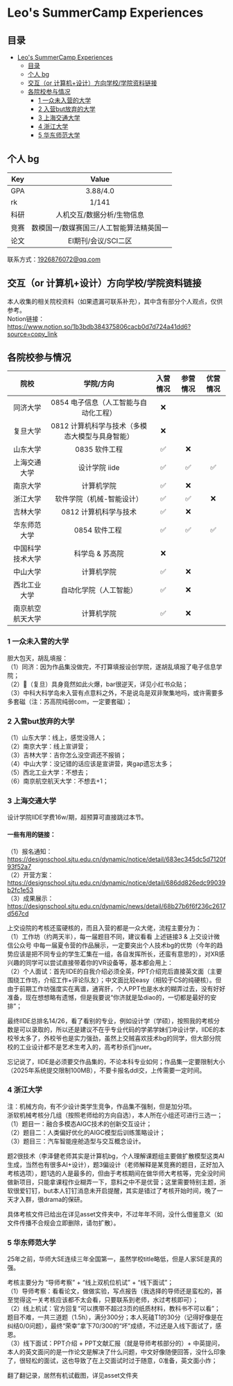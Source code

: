 # Leo's SummerCamp Experiences

## 目录
- [Leo's SummerCamp Experiences](#leos-summercamp-experiences)
  - [目录](#目录)
  - [个人 bg](#个人-bg)
  - [交互（or 计算机+设计）方向学校/学院资料链接](#交互（or-计算机+设计）方向学校/学院资料链接)
  - [各院校参与情况](#各院校参与情况)
    - [1 一众未入营的大学](#1-一众未入营的大学)
    - [2 入营but放弃的大学](#2-入营but放弃的大学)
    - [3 上海交通大学](#3-上海交通大学)
    - [4 浙江大学](#4-浙江大学)
    - [5 华东师范大学](#5-华东师范大学)


## 个人 bg

| Key | Value |
| --- | :---: |
| GPA | 3.88/4.0 |
| rk | 1/141 |
| 科研 | 人机交互/数据分析/生物信息 |
| 竞赛 | 数模国一/数媒赛国三/人工智能算法精英国一 |
| 论文 | EI期刊/会议/SCI二区 |

联系方式：1926876072@qq.com

## 交互（or 计算机+设计）方向学校/学院资料链接
本人收集的相关院校资料（如果遗漏可联系补充），其中含有部分个人观点，仅供参考。<br/>
Notion链接：https://www.notion.so/1b3bdb384375806cacb0d7d724a41dd6?source=copy_link

## 各院校参与情况

| 院校 | 学院/方向 | 入营情况 | 参营情况 | 优营情况 |
|:---:|:---:|:---:|:---:|:---:|
| 同济大学 | 0854 电子信息（人工智能与自动化工程） | &#x274c; | | |
| 复旦大学 | 0812 计算机科学与技术（多模态大模型与具身智能） | &#x274c; | | |
| 山东大学 | 0835 软件工程 | &#x2705; | &#x274c; | |
| 上海交通大学 | 设计学院 iide | &#x2705; | &#x2705; | &#x2705; |
| 南京大学 | 计算机学院 | &#x2705; | &#x274c; | |
| 浙江大学 | 软件学院（机械-智能设计） | &#x2705; | &#x2705; | &#x274c; |
| 吉林大学 | 0812 计算机科学与技术 | &#x2705; | &#x274c; | |
| 华东师范大学 | 0854 软件工程 | &#x2705; | &#x2705; | &#x2705; |
| 中国科学技术大学 | 科学岛 & 苏高院 | &#x274c; | | |
| 中山大学 | 计算机学院 | &#x2705; | &#x274c; | |
| 西北工业大学 | 自动化学院（人工智能） | &#x2705; | &#x274c; | |
| 南京航空航天大学 | 计算机学院 | &#x2705; | &#x274c; | |

### 1 一众未入营的大学

胆大包天，胡乱填报：<br/>
（1）同济：因为作品集没做完，不打算填报设创学院，遂胡乱填报了电子信息学院；<br/>
（2）🥚（复旦）具身竟然如此火爆，bar很逆天，详见小红书众贴；<br/>
（3）中科大科学岛未入营有点意料之外，不是说岛是双非聚集地吗，或许需要多多套磁（注：苏高院纯弱com，一定要套磁）；

### 2 入营but放弃的大学

（1）山东大学：线上，感觉没筛人；<br/>
（2）南京大学：线上宣讲营；<br/>
（3）吉林大学：吉你怎么没空调还不报销；<br/>
（4）中山大学：没记错的话应该是宣讲营，爽gap遗忘太多；<br/>
（5）西北工业大学：不想去；<br/>
（6）南京航空航天大学：不想去+1；

### 3 上海交通大学

设计学院IIDE学费16w/期，超预算可直接跳过本节。<br/>

#### 一些有用的链接：
（1）报名通知：https://designschool.sjtu.edu.cn/dynamic/notice/detail/683ec345dc5d7120f93f52a7 <br/>
（2）开营方案：https://designschool.sjtu.edu.cn/dynamic/notice/detail/686dd826edc99039b2fc1e53 <br/>
（3）成果展示：https://designschool.sjtu.edu.cn/dynamic/news/detail/68b27b6f6f236c2617d567cd <br/>

上交设院的考核还蛮硬核的，而且入营的都是一众大佬，流程主要分为：<br/>
（1）工作坊（约两天半），每一届题目不同，建议看看 上述链接3 & 上交设计微信公众号 中每一届夏令营的作品展示，一定要突出个人技术bg的优势（今年的趋势应该是把不同专业的学生汇集在一组，各自发挥所长，还蛮有意思的），对XR感兴趣的同学可以尝试直接带着你的VR设备等，基本都会用上：<br/>
（2）个人面试：首先IIDE的自我介绍必须全英，PPT介绍完后直接英文面（主要围绕工作坊，介绍工作+评论队友）；中文面比较easy（相较于CS的纯硬核）。但由于前期工作坊强度实在离谱，通宵肝，个人PPT也是水水的糊弄过去，没有好好准备，现在想想略有遗憾，但是我要说“你济就是坠diao的，一切都是最好的安排”；<br/>

最终IIDE总排名14/26，看了看别的专业，例如设计学（学硕），按照我的考核分数是可以录取的，所以还是建议不在乎专业代码的学弟学妹们冲设计学，IIDE的本校爷太多了，外校爷也是实力强劲，虽然上交贼喜欢技术bg的同学，但大部分院校的工业设计都不是艺术生考入的，高考秒杀们jnuer。<br/>

忘记说了，IIDE是必须要交作品集的，不论本科专业如何；作品集一定要限制大小（2025年系统提交限制100MB），不要卡报名ddl交，上传需要一定时间。

### 4 浙江大学

注：机械方向，有不少设计类学生竞争，作品集不强制，但是加分项。<br/>
浙软机械考核分几组（按照老师给的方向自选），本人所在小组还可进行三选一；<br/>
（1）题目一：融合多模态AIGC技术的创新交互设计；<br/>
（2）题目二：人类偏好优化的AIGC模型后训练策略设计；<br/>
（3）题目三：汽车智能座舱造型与交互概念设计。<br/>

题2很技术（李泽健老师其实是计算机bg，个人理解课题组主要做扩散模型这类AI生成，当然也有很多AI+设计），题3偏设计（老师解释是某竞赛的题目，正好加入考核选项），题1选的人是最多的，但由于考核期间在做华师大考核等，完全没时间做新项目，只能拿课程作业糊弄一下，意料之中不是优营；这里需要特别主题，浙软很爱钉钉，but本人钉钉消息未开启提醒，其实是错过了考核开始时间，晚了一天才入群，很drama的保研。<br/>

具体考核文件已给出在详见asset文件夹中，不过年年不同，没什么借鉴意义（如文件传播不合规会立即删除，请勿扩散）。

### 5 华东师范大学

25年之前，华师大SE连续三年全国第一，虽然学校title略低，但是人家SE是真的强。<br/>

考核主要分为 “导师考察” + “线上双机位机试” + “线下面试”；<br/>
（1）导师考察：看看论文，做做实验，写点报告（我选择的导师还是蛮松的，甚至觉得这一关考核应该都不太会看，只要联系到老师，水过考核即可）；<br/>
（2）线上机试：官方回复“可以携带不超过3页的纸质材料，教科书不可以看”；题目不难，一共三道题（1.5h），满分300分；本人死磕T1的30分（记得好像是在纠结0/0问题），最终“荣幸”拿下70/300的“坏”成绩，不过还是入线下面试了，感恩。<br/>
（3）线下面试：PPT介绍 + PPT文献汇报（就是导师考核部分的）+ 中英提问，本人的英文面问的是一作论文是解决了什么问题，中文好像随便回答，没什么印象了，很轻松的面试，这也导致了在上交面试时过于随意，0准备，英文面小炸；<br/>

翻了翻记录，居然有机试截图，详见asset文件夹 <br/>
